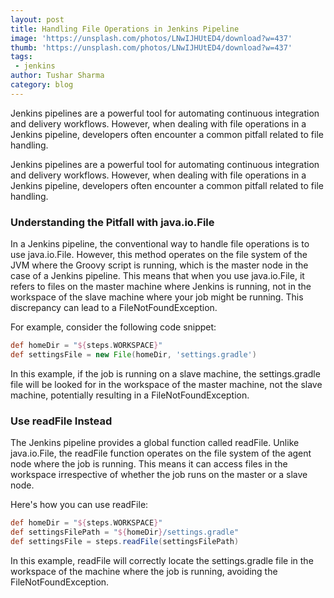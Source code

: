 ```yaml
---
layout: post
title: Handling File Operations in Jenkins Pipeline
image: 'https://unsplash.com/photos/LNwIJHUtED4/download?w=437'
thumb: 'https://unsplash.com/photos/LNwIJHUtED4/download?w=437'
tags:
 - jenkins
author: Tushar Sharma
category: blog
---
```


Jenkins pipelines are a powerful tool for automating continuous integration and delivery workflows. However, when dealing with file operations in a Jenkins pipeline, developers often encounter a common pitfall related to file handling.<!-- truncate_here -->

Jenkins pipelines are a powerful tool for automating continuous integration and delivery workflows. However, when dealing with file operations in a Jenkins pipeline, developers often encounter a common pitfall related to file handling.

###  Understanding the Pitfall with java.io.File

In a Jenkins pipeline, the conventional way to handle file operations is to use java.io.File. However, this method operates on the file system of the JVM where the Groovy script is running, which is the master node in the case of a Jenkins pipeline. This means that when you use java.io.File, it refers to files on the master machine where Jenkins is running, not in the workspace of the slave machine where your job might be running. This discrepancy can lead to a FileNotFoundException.

For example, consider the following code snippet:

```groovy
def homeDir = "${steps.WORKSPACE}"
def settingsFile = new File(homeDir, 'settings.gradle')
```

In this example, if the job is running on a slave machine, the settings.gradle file will be looked for in the workspace of the master machine, not the slave machine, potentially resulting in a FileNotFoundException.


### Use readFile Instead

The Jenkins pipeline provides a global function called readFile. Unlike java.io.File, the readFile function operates on the file system of the agent node where the job is running. This means it can access files in the workspace irrespective of whether the job runs on the master or a slave node.

Here's how you can use readFile:

```groovy
def homeDir = "${steps.WORKSPACE}"
def settingsFilePath = "${homeDir}/settings.gradle"
def settingsFile = steps.readFile(settingsFilePath)
```

In this example, readFile will correctly locate the settings.gradle file in the workspace of the machine where the job is running, avoiding the FileNotFoundException.